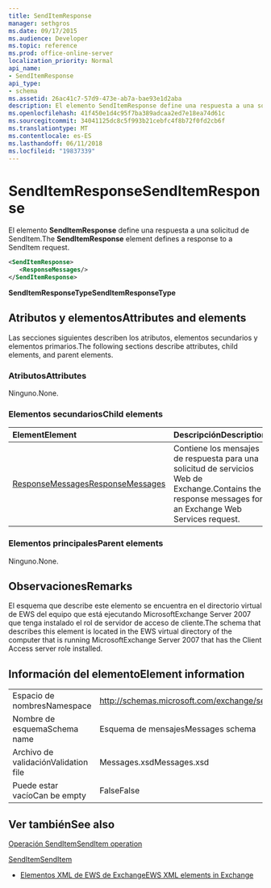 ```yaml
---
title: SendItemResponse
manager: sethgros
ms.date: 09/17/2015
ms.audience: Developer
ms.topic: reference
ms.prod: office-online-server
localization_priority: Normal
api_name:
- SendItemResponse
api_type:
- schema
ms.assetid: 26ac41c7-57d9-473e-ab7a-bae93e1d2aba
description: El elemento SendItemResponse define una respuesta a una solicitud de SendItem.
ms.openlocfilehash: 41f450e1d4c95f7ba389adcaa2ed7e18ea74d61c
ms.sourcegitcommit: 34041125dc8c5f993b21cebfc4f8b72f0fd2cb6f
ms.translationtype: MT
ms.contentlocale: es-ES
ms.lasthandoff: 06/11/2018
ms.locfileid: "19837339"
---
```

# <a name="senditemresponse"></a><span data-ttu-id="98bc1-103">SendItemResponse</span><span class="sxs-lookup"><span data-stu-id="98bc1-103">SendItemResponse</span></span>

<span data-ttu-id="98bc1-104">El elemento **SendItemResponse** define una respuesta a una solicitud de SendItem.</span><span class="sxs-lookup"><span data-stu-id="98bc1-104">The **SendItemResponse** element defines a response to a SendItem request.</span></span> 
  
```xml
<SendItemResponse>
   <ResponseMessages/>
</SendItemResponse>
```

 <span data-ttu-id="98bc1-105">**SendItemResponseType**</span><span class="sxs-lookup"><span data-stu-id="98bc1-105">**SendItemResponseType**</span></span>
## <a name="attributes-and-elements"></a><span data-ttu-id="98bc1-106">Atributos y elementos</span><span class="sxs-lookup"><span data-stu-id="98bc1-106">Attributes and elements</span></span>

<span data-ttu-id="98bc1-107">Las secciones siguientes describen los atributos, elementos secundarios y elementos primarios.</span><span class="sxs-lookup"><span data-stu-id="98bc1-107">The following sections describe attributes, child elements, and parent elements.</span></span>
  
### <a name="attributes"></a><span data-ttu-id="98bc1-108">Atributos</span><span class="sxs-lookup"><span data-stu-id="98bc1-108">Attributes</span></span>

<span data-ttu-id="98bc1-109">Ninguno.</span><span class="sxs-lookup"><span data-stu-id="98bc1-109">None.</span></span>
  
### <a name="child-elements"></a><span data-ttu-id="98bc1-110">Elementos secundarios</span><span class="sxs-lookup"><span data-stu-id="98bc1-110">Child elements</span></span>

|<span data-ttu-id="98bc1-111">**Element**</span><span class="sxs-lookup"><span data-stu-id="98bc1-111">**Element**</span></span>|<span data-ttu-id="98bc1-112">**Descripción**</span><span class="sxs-lookup"><span data-stu-id="98bc1-112">**Description**</span></span>|
|:-----|:-----|
|[<span data-ttu-id="98bc1-113">ResponseMessages</span><span class="sxs-lookup"><span data-stu-id="98bc1-113">ResponseMessages</span></span>](responsemessages.md) <br/> |<span data-ttu-id="98bc1-114">Contiene los mensajes de respuesta para una solicitud de servicios Web de Exchange.</span><span class="sxs-lookup"><span data-stu-id="98bc1-114">Contains the response messages for an Exchange Web Services request.</span></span>  <br/> |
   
### <a name="parent-elements"></a><span data-ttu-id="98bc1-115">Elementos principales</span><span class="sxs-lookup"><span data-stu-id="98bc1-115">Parent elements</span></span>

<span data-ttu-id="98bc1-116">Ninguno.</span><span class="sxs-lookup"><span data-stu-id="98bc1-116">None.</span></span>
  
## <a name="remarks"></a><span data-ttu-id="98bc1-117">Observaciones</span><span class="sxs-lookup"><span data-stu-id="98bc1-117">Remarks</span></span>

<span data-ttu-id="98bc1-118">El esquema que describe este elemento se encuentra en el directorio virtual de EWS del equipo que está ejecutando MicrosoftExchange Server 2007 que tenga instalado el rol de servidor de acceso de cliente.</span><span class="sxs-lookup"><span data-stu-id="98bc1-118">The schema that describes this element is located in the EWS virtual directory of the computer that is running MicrosoftExchange Server 2007 that has the Client Access server role installed.</span></span>
  
## <a name="element-information"></a><span data-ttu-id="98bc1-119">Información del elemento</span><span class="sxs-lookup"><span data-stu-id="98bc1-119">Element information</span></span>

|||
|:-----|:-----|
|<span data-ttu-id="98bc1-120">Espacio de nombres</span><span class="sxs-lookup"><span data-stu-id="98bc1-120">Namespace</span></span>  <br/> |http://schemas.microsoft.com/exchange/services/2006/messages  <br/> |
|<span data-ttu-id="98bc1-121">Nombre de esquema</span><span class="sxs-lookup"><span data-stu-id="98bc1-121">Schema name</span></span>  <br/> |<span data-ttu-id="98bc1-122">Esquema de mensajes</span><span class="sxs-lookup"><span data-stu-id="98bc1-122">Messages schema</span></span>  <br/> |
|<span data-ttu-id="98bc1-123">Archivo de validación</span><span class="sxs-lookup"><span data-stu-id="98bc1-123">Validation file</span></span>  <br/> |<span data-ttu-id="98bc1-124">Messages.xsd</span><span class="sxs-lookup"><span data-stu-id="98bc1-124">Messages.xsd</span></span>  <br/> |
|<span data-ttu-id="98bc1-125">Puede estar vacío</span><span class="sxs-lookup"><span data-stu-id="98bc1-125">Can be empty</span></span>  <br/> |<span data-ttu-id="98bc1-126">False</span><span class="sxs-lookup"><span data-stu-id="98bc1-126">False</span></span>  <br/> |
   
## <a name="see-also"></a><span data-ttu-id="98bc1-127">Ver también</span><span class="sxs-lookup"><span data-stu-id="98bc1-127">See also</span></span>



[<span data-ttu-id="98bc1-128">Operación SendItem</span><span class="sxs-lookup"><span data-stu-id="98bc1-128">SendItem operation</span></span>](senditem-operation.md)
  
[<span data-ttu-id="98bc1-129">SendItem</span><span class="sxs-lookup"><span data-stu-id="98bc1-129">SendItem</span></span>](senditem.md)


- [<span data-ttu-id="98bc1-130">Elementos XML de EWS de Exchange</span><span class="sxs-lookup"><span data-stu-id="98bc1-130">EWS XML elements in Exchange</span></span>](ews-xml-elements-in-exchange.md)

